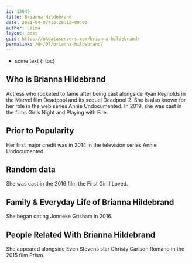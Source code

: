 ```yaml
---
id: 13649
title: Brianna Hildebrand
date: 2021-04-07T13:28:12+00:00
author: Laima
layout: post
guid: https://ukdataservers.com/brianna-hildebrand/
permalink: /04/07/brianna-hildebrand/
---
```


* some text
{: toc}


## Who is Brianna Hildebrand
                  
                  
                  
Actress who rocketed to fame after being cast alongside Ryan Reynolds in the Marvel film Deadpool and its sequel Deadpool 2. She is also known for her role in the web series Annie Undocumented. In 2019, she was cast in the films Girl&#8217;s Night and Playing with Fire.
                  
              
            
              
            
                
                
                
## Prior to Popularity
                  
                  
                  
Her first major credit was in 2014 in the television series Annie Undocumented.
                  
              
            
              
            
                
                
                
## Random data
                  
                  
                  
She was cast in the 2016 film the First Girl I Loved.
                  
              
            
              
            
                
                
                
## Family & Everyday Life of Brianna Hildebrand
                  
                  
                  
She began dating Jonneke Grisham in 2016. 
                  
              
            
              
            
                
                
                
## People Related With Brianna Hildebrand
                  
                  
                  
She appeared alongside Even Stevens star Christy Carlson Romano in the 2015 film Prism. 
                  
              
            
              
            
                
              
            
              
              
            
            
              
            
          
          
          